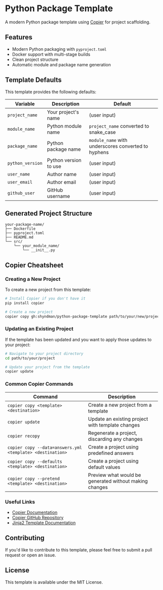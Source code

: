 # Python Package Template

A modern Python package template using [Copier](https://copier.readthedocs.io/en/stable/) for project scaffolding.

## Features

- Modern Python packaging with `pyproject.toml`
- Docker support with multi-stage builds
- Clean project structure
- Automatic module and package name generation

## Template Defaults

This template provides the following defaults:

| Variable | Description | Default |
|----------|-------------|---------|
| `project_name` | Your project's name | (user input) |
| `module_name` | Python module name | `project_name` converted to snake_case |
| `package_name` | Python package name | `module_name` with underscores converted to hyphens |
| `python_version` | Python version to use | (user input) |
| `user_name` | Author name | (user input) |
| `user_email` | Author email | (user input) |
| `github_user` | GitHub username | (user input) |

## Generated Project Structure

```
your-package-name/
├── Dockerfile
├── pyproject.toml
├── README.md
└── src/
    └── your_module_name/
        └── __init__.py
```

## Copier Cheatsheet

### Creating a New Project

To create a new project from this template:

```bash
# Install Copier if you don't have it
pip install copier

# Create a new project
copier copy gh:shyndman/python-package-template path/to/your/new/project
```

### Updating an Existing Project

If the template has been updated and you want to apply those updates to your project:

```bash
# Navigate to your project directory
cd path/to/your/project

# Update your project from the template
copier update
```

### Common Copier Commands

| Command | Description |
|---------|-------------|
| `copier copy <template> <destination>` | Create a new project from a template |
| `copier update` | Update an existing project with template changes |
| `copier recopy` | Regenerate a project, discarding any changes |
| `copier copy --data=answers.yml <template> <destination>` | Create a project using predefined answers |
| `copier copy --defaults <template> <destination>` | Create a project using default values |
| `copier copy --pretend <template> <destination>` | Preview what would be generated without making changes |

### Useful Links

- [Copier Documentation](https://copier.readthedocs.io/en/stable/)
- [Copier GitHub Repository](https://github.com/copier-org/copier)
- [Jinja2 Template Documentation](https://jinja.palletsprojects.com/en/3.1.x/templates/)

## Contributing

If you'd like to contribute to this template, please feel free to submit a pull request or open an issue.

## License

This template is available under the MIT License.
